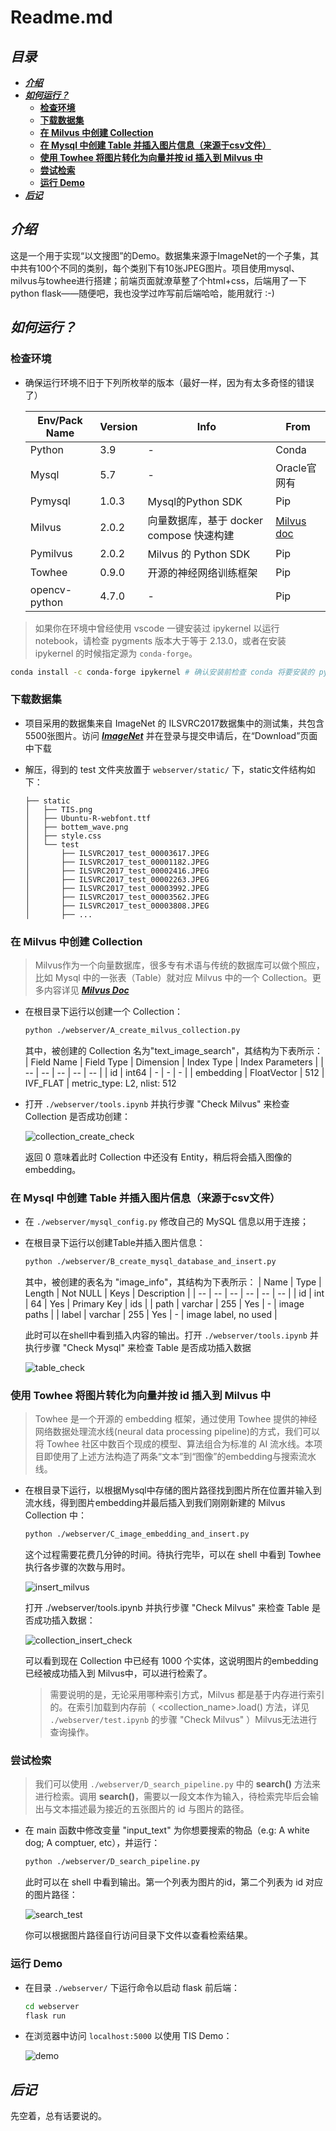 <!-- omit in toc -->
# **Readme.md**

<!-- omit in toc -->
## ***目录***

- [***介绍***](#介绍)
- [***如何运行？***](#如何运行)
  - [**检查环境**](#检查环境)
  - [**下载数据集**](#下载数据集)
  - [**在 Milvus 中创建 Collection**](#在-milvus-中创建-collection)
  - [**在 Mysql 中创建 Table 并插入图片信息（来源于csv文件）**](#在-mysql-中创建-table-并插入图片信息来源于csv文件)
  - [**使用 Towhee 将图片转化为向量并按 id 插入到 Milvus 中**](#使用-towhee-将图片转化为向量并按-id-插入到-milvus-中)
  - [**尝试检索**](#尝试检索)
  - [**运行 Demo**](#运行-demo)
- [***后记***](#后记)

## ***介绍***

这是一个用于实现“以文搜图”的Demo。数据集来源于ImageNet的一个子集，其中共有100个不同的类别，每个类别下有10张JPEG图片。项目使用mysql、milvus与towhee进行搭建；前端页面就潦草整了个html+css，后端用了一下python flask——随便吧，我也没学过咋写前后端哈哈，能用就行 :-)

## ***如何运行？***

### **检查环境**

-   确保运行环境不旧于下列所枚举的版本（最好一样，因为有太多奇怪的错误了）

    | Env/Pack Name |  Version  | Info | From |
    | -- | -- | -- | -- |
    | Python | 3.9 | - | Conda |
    | Mysql | 5.7 | - | Oracle官网有 |
    | Pymysql | 1.0.3 | Mysql的Python SDK | Pip |
    | Milvus | 2.0.2 | 向量数据库，基于 docker compose 快速构建 |  [Milvus doc](https://milvus.io/docs/v2.0.x/install_standalone-docker.md) |
    | Pymilvus | 2.0.2 | Milvus 的 Python SDK | Pip |
    | Towhee | 0.9.0 | 开源的神经网络训练框架 | Pip |
    | opencv-python |  4.7.0 | - | Pip |

> 如果你在环境中曾经使用 vscode 一键安装过 ipykernel 以运行 notebook，请检查 pygments 版本大于等于 2.13.0，或者在安装 ipykernel 的时候指定源为 ```conda-forge```。

```bash
conda install -c conda-forge ipykernel # 确认安装前检查 conda 将要安装的 pygments 版本
```
### **下载数据集**

-   项目采用的数据集来自 ImageNet 的 ILSVRC2017数据集中的测试集，共包含5500张图片。访问 [***ImageNet***](https://image-net.org/) 并在登录与提交申请后，在“Download”页面中下载

-   解压，得到的 test 文件夹放置于 ```webserver/static/``` 下，static文件结构如下：

    ```
    ├── static
    │   ├── TIS.png
    │   ├── Ubuntu-R-webfont.ttf
    │   ├── bottem_wave.png
    │   ├── style.css
    │   └── test
    │       ├── ILSVRC2017_test_00003617.JPEG
    │       ├── ILSVRC2017_test_00001182.JPEG
    │       ├── ILSVRC2017_test_00002416.JPEG
    │       ├── ILSVRC2017_test_00002263.JPEG
    │       ├── ILSVRC2017_test_00003992.JPEG
    │       ├── ILSVRC2017_test_00003562.JPEG
    │       ├── ILSVRC2017_test_00003808.JPEG
    │       ├── ...
    ```

### **在 Milvus 中创建 Collection**

> Milvus作为一个向量数据库，很多专有术语与传统的数据库可以做个照应，比如 Mysql 中的一张表（Table）就对应 Milvus 中的一个 Collection。更多内容详见  [***Milvus Doc***](https://milvus.io/docs/v2.0.x/overview.md)

-   在根目录下运行以创建一个 Collection：

    ```bash
    python ./webserver/A_create_milvus_collection.py
    ```

    其中，被创建的 Collection 名为"text_image_search"，其结构为下表所示：
    | Field Name | Field Type | Dimension | Index Type | Index Parameters |
    | -- | -- | -- | -- | -- |
    | id | int64 | - | - | - |
    | embedding | FloatVector | 512 | IVF_FLAT | metric_type: L2, nlist: 512

-   打开 ```./webserver/tools.ipynb``` 并执行步骤 "Check Milvus" 来检查 Collection 是否成功创建：

    ![collection_create_check](./pics/collection_create_check.png)

    返回 0 意味着此时 Collection 中还没有 Entity，稍后将会插入图像的embedding。

### **在 Mysql 中创建 Table 并插入图片信息（来源于csv文件）**

-   在 ```./webserver/mysql_config.py``` 修改自己的 MySQL 信息以用于连接；

-   在根目录下运行以创建Table并插入图片信息：

    ```bash
    python ./webserver/B_create_mysql_database_and_insert.py
    ```

    其中，被创建的表名为 "image_info"，其结构为下表所示：
    | Name | Type | Length | Not NULL | Keys | Description |
    | -- | -- | -- | -- | -- | -- |
    | id | int | 64 | Yes | Primary Key | ids |
    | path | varchar | 255 | Yes | - | image paths |
    | label | varchar | 255 | Yes | - | image label, no used |

    此时可以在shell中看到插入内容的输出。打开 ```./webserver/tools.ipynb``` 并执行步骤 "Check Mysql" 来检查 Table 是否成功插入数据

    ![table_check](./pics/table_check.png)

### **使用 Towhee 将图片转化为向量并按 id 插入到 Milvus 中**

>   Towhee 是一个开源的 embedding 框架，通过使用 Towhee 提供的神经网络数据处理流水线(neural data processing pipeline)的方式，我们可以将 Towhee 社区中数百个现成的模型、算法组合为标准的 AI 流水线。本项目即使用了上述方法构造了两条“文本”到“图像”的embedding与搜索流水线。

-   在根目录下运行，以根据Mysql中存储的图片路径找到图片所在位置并输入到流水线，得到图片embedding并最后插入到我们刚刚新建的 Milvus Collection 中：

    ```bash
    python ./webserver/C_image_embedding_and_insert.py
    ```

    这个过程需要花费几分钟的时间。待执行完毕，可以在 shell 中看到 Towhee 执行各步骤的次数与用时。
    
    ![insert_milvus](./pics/insert_milvus.png)

    打开 ./webserver/tools.ipynb 并执行步骤 "Check Milvus" 来检查 Table 是否成功插入数据：

    ![collection_insert_check](./pics/collection_insert_check.png)

    可以看到现在 Collection 中已经有 1000 个实体，这说明图片的embedding已经被成功插入到 Milvus中，可以进行检索了。

    > 需要说明的是，无论采用哪种索引方式，Milvus 都是基于内存进行索引的。在索引加载到内存前（ <collection_name>.load() 方法，详见 ```./webserver/test.ipynb``` 的步骤 "Check Milvus" ）Milvus无法进行查询操作。

### **尝试检索**

>   我们可以使用 ```./webserver/D_search_pipeline.py``` 中的 **search()** 方法来进行检索。调用 **search()**，需要以一段文本作为输入，待检索完毕后会输出与文本描述最为接近的五张图片的 id 与图片的路径。
-   在 main 函数中修改变量 "input_text" 为你想要搜索的物品（e.g: A white dog; A comptuer, etc），并运行：

    ```bash
    python ./webserver/D_search_pipeline.py
    ```

    此时可以在 shell 中看到输出。第一个列表为图片的id，第二个列表为 id 对应的图片路径：

    ![search_test](./pics/search_test.png)

    你可以根据图片路径自行访问目录下文件以查看检索结果。

### **运行 Demo**

-   在目录 ```./webserver/``` 下运行命令以启动 flask 前后端：

    ```bash
    cd webserver
    flask run
    ```

-   在浏览器中访问 ```localhost:5000``` 以使用 TIS Demo：

    ![demo](./pics/demo.gif)

## ***后记***

先空着，总有话要说的。